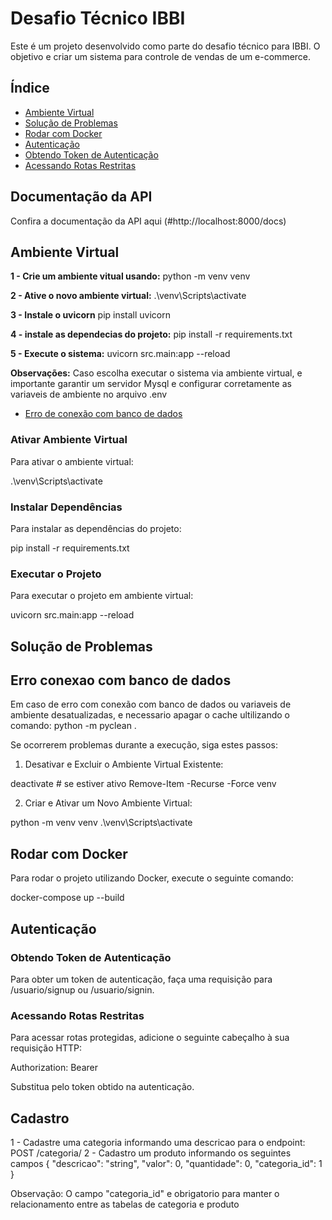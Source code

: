 # Desafio Técnico IBBI
Este é um projeto desenvolvido como parte do desafio técnico para IBBI.
O objetivo e criar um sistema para controle de vendas de um e-commerce.

## Índice
- [Ambiente Virtual](#ambiente-virtual)
- [Solução de Problemas](#solução-de-problemas)
- [Rodar com Docker](#rodar-com-docker)
- [Autenticação](#autenticação)
- [Obtendo Token de Autenticação](#obtendo-token-de-autenticação)
- [Acessando Rotas Restritas](#acessando-rotas-restritas)


## Documentação da API
Confira a documentação da API aqui (#http://localhost:8000/docs)

## Ambiente Virtual
**1 - Crie um ambiente vitual usando:**
python -m venv venv

**2 - Ative o novo ambiente virtual:**
.\venv\Scripts\activate

**3 - Instale o uvicorn**
pip install uvicorn

**4 - instale as dependecias do projeto:**
pip install -r requirements.txt

**5 - Execute o sistema:**
uvicorn src.main:app --reload  

**Observações:**
Caso escolha executar o sistema via ambiente virtual, e importante garantir um servidor Mysql e configurar corretamente as variaveis de ambiente no arquivo .env
- [Erro de conexão com banco de dados](#erro-conexao-com-banco-de-dados)


### Ativar Ambiente Virtual

Para ativar o ambiente virtual:

.\venv\Scripts\activate

### Instalar Dependências

Para instalar as dependências do projeto:

pip install -r requirements.txt

### Executar o Projeto

Para executar o projeto em ambiente virtual:

uvicorn src.main:app --reload

## Solução de Problemas

## Erro conexao com banco de dados
Em caso de erro com conexão com banco de dados ou variaveis de ambiente desatualizadas, e necessario apagar o cache ultilizando o comando: python -m pyclean .

Se ocorrerem problemas durante a execução, siga estes passos:

1. Desativar e Excluir o Ambiente Virtual Existente:

deactivate  # se estiver ativo
Remove-Item -Recurse -Force venv

2. Criar e Ativar um Novo Ambiente Virtual:

python -m venv venv
.\venv\Scripts\activate

## Rodar com Docker

Para rodar o projeto utilizando Docker, execute o seguinte comando:

docker-compose up --build

## Autenticação

### Obtendo Token de Autenticação

Para obter um token de autenticação, faça uma requisição para /usuario/signup ou /usuario/signin.

### Acessando Rotas Restritas

Para acessar rotas protegidas, adicione o seguinte cabeçalho à sua requisição HTTP:

Authorization: Bearer <seu-token-aqui>

Substitua <seu-token-aqui> pelo token obtido na autenticação.

## Cadastro

1 - Cadastre uma categoria informando uma descricao para o endpoint: POST /categoria/
2 - Cadastro um produto informando os seguintes campos
{
  "descricao": "string",
  "valor": 0,
  "quantidade": 0,
  "categoria_id": 1
}

Observação: O campo "categoria_id" e obrigatorio para manter o relacionamento entre as tabelas de categoria e produto